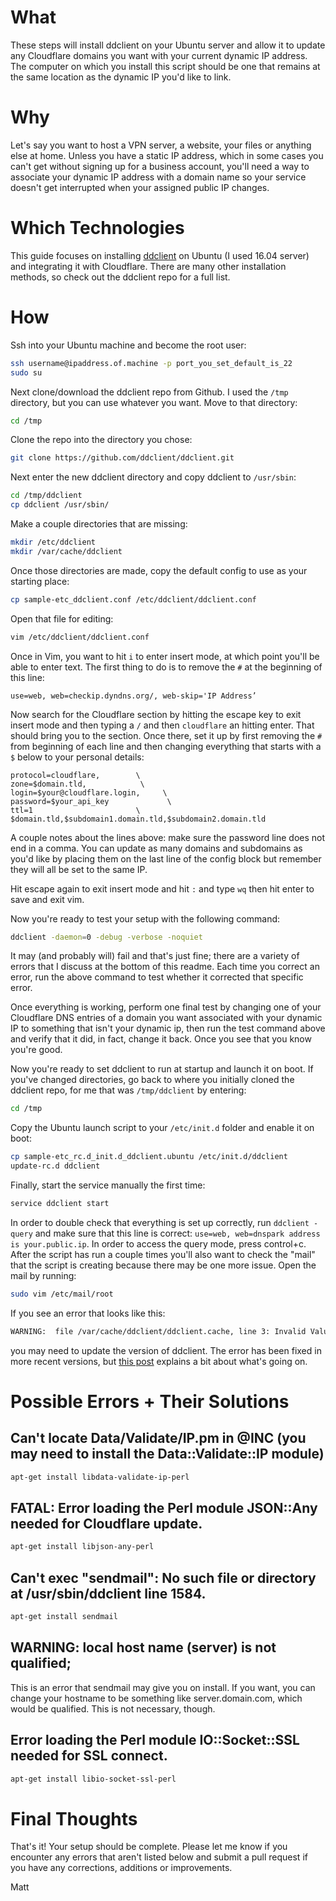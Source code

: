 What
======
These steps will install ddclient on your Ubuntu server and allow it to update any Cloudflare domains you want with your current dynamic IP address. The computer on which you install this script should be one that remains at the same location as the dynamic IP you'd like to link.

Why
======
Let's say you want to host a VPN server, a website, your files or anything else at home. Unless you have a static IP address, which in some cases you can't get without signing up for a business account, you'll need a way to associate your dynamic IP address with a domain name so your service doesn't get interrupted when your assigned public IP changes. 

Which Technologies
======
This guide focuses on installing [ddclient](https://github.com/wimpunk/ddclient) on Ubuntu (I used 16.04 server) and integrating it with Cloudflare. There are many other installation methods, so check out the ddclient repo for a full list.

How
======
Ssh into your Ubuntu machine and become the root user:
```bash
ssh username@ipaddress.of.machine -p port_you_set_default_is_22
sudo su
```
Next clone/download the ddclient repo from Github. I used the `/tmp` directory, but you can use whatever you want. Move to that directory:
```bash
cd /tmp
```
Clone the repo into the directory you chose:
```bash
git clone https://github.com/ddclient/ddclient.git
```
Next enter the new ddclient directory and copy ddclient to `/usr/sbin`:
```bash
cd /tmp/ddclient
cp ddclient /usr/sbin/
```
Make a couple directories that are missing:
```bash
mkdir /etc/ddclient
mkdir /var/cache/ddclient
```
Once those directories are made, copy the default config to use as your starting place:
```bash
cp sample-etc_ddclient.conf /etc/ddclient/ddclient.conf
```
Open that file for editing:
```bash
vim /etc/ddclient/ddclient.conf
```
Once in Vim, you want to hit `i` to enter insert mode, at which point you'll be able to enter text. The first thing to do is to remove the `#` at the beginning of this line:
```
use=web, web=checkip.dyndns.org/, web-skip='IP Address’
```
Now search for the Cloudflare section by hitting the escape key to exit insert mode and then typing a `/` and then `cloudflare` an hitting enter. That should bring you to the section. Once there, set it up by first removing the `#` from beginning of each line and then changing everything that starts with a `$` below to your personal details:
```
protocol=cloudflare,        \
zone=$domain.tld,            \
login=$your@cloudflare.login,     \
password=$your_api_key             \
ttl=1                       \
$domain.tld,$subdomain1.domain.tld,$subdomain2.domain.tld
```
A couple notes about the lines above: make sure the password line does not end in a comma. You can update as many domains and subdomains as you'd like by placing them on the last line of the config block but remember they will all be set to the same IP.  

Hit escape again to exit insert mode and hit `:` and type `wq` then hit enter to save and exit vim.  

Now you're ready to test your setup with the following command:
```bash
ddclient -daemon=0 -debug -verbose -noquiet
``` 
It may (and probably will) fail and that's just fine; there are a variety of errors that I discuss at the bottom of this readme. Each time you correct an error, run the above command to test whether it corrected that specific error.  

Once everything is working, perform one final test by changing one of your Cloudflare DNS entries of a domain you want associated with your dynamic IP to something that isn't your dynamic ip, then run the test command above and verify that it did, in fact, change it back. Once you see that you know you're good.  
 
 Now you're ready to set ddclient to run at startup and launch it on boot. If you've changed directories, go back to where you initially cloned the ddclient repo, for me that was `/tmp/ddclient` by entering: 
 ```bash
 cd /tmp
 ```
 Copy the Ubuntu launch script to your `/etc/init.d` folder and enable it on boot:
 ```bash
 cp sample-etc_rc.d_init.d_ddclient.ubuntu /etc/init.d/ddclient
 update-rc.d ddclient
 ```
 Finally, start the service manually the first time:
 ```bash
 service ddclient start
 ```
 In order to double check that everything is set up correctly, run `ddclient -query` and make sure that this line is correct: `use=web, web=dnspark address is your.public.ip`. In order to access the query mode, press control+c. After the script has run a couple times you'll also want to check the "mail" that the script is creating because there may be one more issue. Open the mail by running:
 ```bash
 sudo vim /etc/mail/root
 ```
 If you see an error that looks like this:
 ```bash
 WARNING:  file /var/cache/ddclient/ddclient.cache, line 3: Invalid Value for keyword 'ip' = ''
 ```
 you may need to update the version of ddclient. The error has been fixed in more recent versions, but [this post](http://askubuntu.com/questions/64219/why-is-ddclient-giving-me-an-invalid-ip-error-when-trying-to-update-dynamic-dn) explains a bit about what's going on.
 
 
Possible Errors + Their Solutions
======
 
Can't locate Data/Validate/IP.pm in @INC (you may need to install the Data::Validate::IP module)
------
```bash
apt-get install libdata-validate-ip-perl
```  

FATAL: Error loading the Perl module JSON::Any needed for Cloudflare update.
------
```bash
apt-get install libjson-any-perl
```

Can't exec "sendmail": No such file or directory at /usr/sbin/ddclient line 1584.
------
```bash
apt-get install sendmail
```

WARNING: local host name (server) is not qualified;
------
This is an error that sendmail may give you on install. If you want, you can change your hostname to be something like server.domain.com, which would be qualified. This is not necessary, though.  

Error loading the Perl module IO::Socket::SSL needed for SSL connect.
------
```bash
apt-get install libio-socket-ssl-perl
```

Final Thoughts
======
That's it! Your setup should be complete. Please let me know if you encounter any errors that aren't listed below and submit a pull request if you have any corrections, additions or improvements.  

Matt
